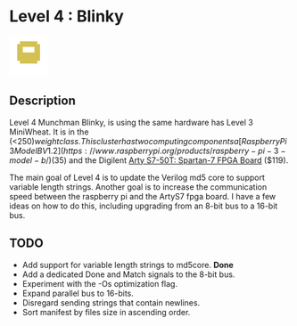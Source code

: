 # Level 4 : Blinky
![level3_Blinky](../images/level4_Blinky.png)

## Description

Level 4 Munchman Blinky, is using the same hardware has Level 3 MiniWheat.
It is in the (<$250) weight class.  This cluster has two
computing components a [Raspberry Pi 3 Model B V1.2](https://www.raspberrypi.org/products/raspberry-pi-3-model-b/)
($35) and the Digilent [Arty S7-50T: Spartan-7 FPGA
Board](https://reference.digilentinc.com/reference/programmable-logic/arty-s7/start) ($119).

The main goal of Level 4 is to update the Verilog md5 core to support variable length
strings. Another goal is to increase the communication speed between the raspberry pi
and the ArtyS7 fpga board.  I have a few ideas on how to do this, including upgrading
from an 8-bit bus to a 16-bit bus.

## TODO

* Add support for variable length strings to md5core.  **Done**
* Add a dedicated Done and Match signals to the 8-bit bus.
* Experiment with the -Os optimization flag.
* Expand parallel bus to 16-bits.
* Disregard sending strings that contain newlines.
* Sort manifest by files size in ascending order.

